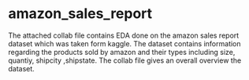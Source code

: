 # amazon_sales_report
The attached collab file contains EDA done on the amazon sales report dataset which was taken form kaggle.
The dataset contains information regarding the products sold by amazon and their types including size, quantiy, shipcity ,shipstate.
The collab file gives an overall overview the dataset.

